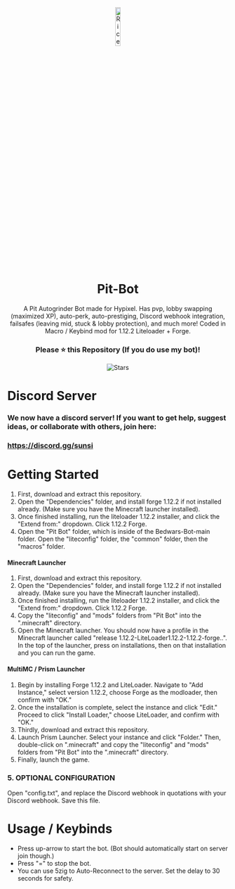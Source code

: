 <div align="center">

<img src="https://i.imgur.com/MWgo9oB.png" alt="RiceFarmer12" style="width: 15%;" />

# Pit-Bot
A Pit Autogrinder Bot made for Hypixel. Has pvp, lobby swapping (maximized XP), auto-perk, auto-prestiging, Discord webhook integration, failsafes (leaving mid, stuck & lobby protection), and much more! Coded in Macro / Keybind mod for 1.12.2 Liteloader + Forge. 

### Please ⭐ this Repository (If you do use my bot)!
![Stars](https://img.shields.io/github/stars/familiar/Pit-Bot)
</div>

# Discord Server
### We now have a discord server! If you want to get help, suggest ideas, or collaborate with others, join here:
### https://discord.gg/sunsi

# Getting Started

1. First, download and extract this repository.
2. Open the "Dependencies" folder, and install forge 1.12.2 if not installed already. (Make sure you have the Minecraft launcher installed).
3. Once finished installing, run the liteloader 1.12.2 installer, and click the "Extend from:" dropdown. Click 1.12.2 Forge.
4. Open the "Pit Bot" folder, which is inside of the Bedwars-Bot-main folder. Open the "liteconfig" folder, the "common" folder, then the "macros" folder.

#### Minecraft Launcher
1. First, download and extract this repository.
2. Open the "Dependencies" folder, and install forge 1.12.2 if not installed already. (Make sure you have the Minecraft launcher installed).
3. Once finished installing, run the liteloader 1.12.2 installer, and click the "Extend from:" dropdown. Click 1.12.2 Forge.
4. Copy the "liteconfig" and "mods" folders from "Pit Bot" into the ".minecraft" directory.
8. Open the Minecraft launcher. You should now have a profile in the Minecraft launcher called "release 1.12.2-LiteLoader1.12.2-1.12.2-forge..". In the top of the launcher, press on installations, then on that installation and you can run the game.

#### MultiMC / Prism Launcher
1. Begin by installing Forge 1.12.2 and LiteLoader. Navigate to "Add Instance," select version 1.12.2, choose Forge as the modloader, then confirm with "OK."
2. Once the installation is complete, select the instance and click "Edit." Proceed to click "Install Loader," choose LiteLoader, and confirm with "OK."
3. Thirdly, download and extract this repository.
6. Launch Prism Launcher. Select your instance and click "Folder." Then, double-click on ".minecraft" and copy the "liteconfig" and "mods" folders from "Pit Bot" into the ".minecraft" directory.
7. Finally, launch the game.

### 5. OPTIONAL CONFIGURATION
Open "config.txt", and replace the Discord webhook in quotations with your Discord webhook. Save this file.

# Usage / Keybinds
- Press up-arrow to start the bot. (Bot should automatically start on server join though.)
- Press "=" to stop the bot.
- You can use 5zig to Auto-Reconnect to the server. Set the delay to 30 seconds for safety.
